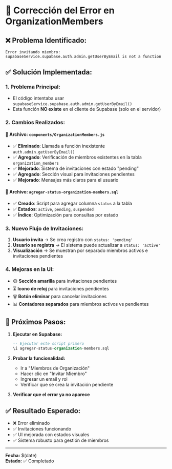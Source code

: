 # 🔧 Corrección del Error en OrganizationMembers

## ❌ **Problema Identificado:**
```
Error invitando miembro: supabaseService.supabase.auth.admin.getUserByEmail is not a function
```

## ✅ **Solución Implementada:**

### **1. Problema Principal:**
- El código intentaba usar `supabaseService.supabase.auth.admin.getUserByEmail()` 
- Esta función **NO existe** en el cliente de Supabase (solo en el servidor)

### **2. Cambios Realizados:**

#### **📝 Archivo: `components/OrganizationMembers.js`**
- ✅ **Eliminado**: Llamada a función inexistente `auth.admin.getUserByEmail()`
- ✅ **Agregado**: Verificación de miembros existentes en la tabla `organization_members`
- ✅ **Mejorado**: Sistema de invitaciones con estado "pending"
- ✅ **Agregado**: Sección visual para invitaciones pendientes
- ✅ **Mejorado**: Mensajes más claros para el usuario

#### **📝 Archivo: `agregar-status-organization-members.sql`**
- ✅ **Creado**: Script para agregar columna `status` a la tabla
- ✅ **Estados**: `active`, `pending`, `suspended`
- ✅ **Índice**: Optimización para consultas por estado

### **3. Nuevo Flujo de Invitaciones:**

1. **Usuario invita** → Se crea registro con `status: 'pending'`
2. **Usuario se registra** → El sistema puede actualizar a `status: 'active'`
3. **Visualización** → Se muestran por separado miembros activos e invitaciones pendientes

### **4. Mejoras en la UI:**
- 🟡 **Sección amarilla** para invitaciones pendientes
- ⏳ **Icono de reloj** para invitaciones pendientes
- 🗑️ **Botón eliminar** para cancelar invitaciones
- 📊 **Contadores separados** para miembros activos vs pendientes

## 🚀 **Próximos Pasos:**

1. **Ejecutar en Supabase:**
   ```sql
   -- Ejecutar este script primero
   \i agregar-status-organization-members.sql
   ```

2. **Probar la funcionalidad:**
   - Ir a "Miembros de Organización"
   - Hacer clic en "Invitar Miembro"
   - Ingresar un email y rol
   - Verificar que se crea la invitación pendiente

3. **Verificar que el error ya no aparece**

## ✅ **Resultado Esperado:**
- ❌ Error eliminado
- ✅ Invitaciones funcionando
- ✅ UI mejorada con estados visuales
- ✅ Sistema robusto para gestión de miembros

---
**Fecha:** $(date)  
**Estado:** ✅ Completado
